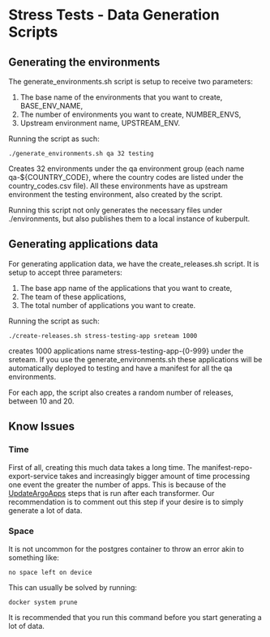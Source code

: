 # Stress Tests - Data Generation Scripts

## Generating the environments

The generate_environments.sh script is setup to receive two parameters:

1. The base name of the environments that you want to create, BASE_ENV_NAME,
2. The number of environments you want to create, NUMBER_ENVS,
3. Upstream environment name, UPSTREAM_ENV.

Running the script as such:
```shell
./generate_environments.sh qa 32 testing
```
Creates 32 environments under the qa environment group (each name qa-${COUNTRY_CODE}, where 
the country codes are listed under the country_codes.csv file). All these environments have as upstream
environment the testing environment, also created by the script.

Running this script not only generates the necessary files under ./environments, but also publishes them to a 
local instance of kuberpult.


## Generating applications data

For generating application data, we have the create_releases.sh script. It is setup to accept three parameters:
1. The base app name of the applications that you want to create,
2. The team of these applications,
3. The total number of applications you want to create.

Running the script as such:
```shell
./create-releases.sh stress-testing-app sreteam 1000
```
creates 1000 applications name stress-testing-app-{0-999} under the sreteam. If you use the generate_environments.sh 
these applications will be automatically deployed to testing and have a manifest for all the qa environments.

For each app, the script also creates a random number of releases, between 10 and 20.


## Know Issues

### Time

First of all, creating this much data takes a long time. The manifest-repo-export-service takes and increasingly 
bigger amount of time processing one event the greater the number of apps. This is because of the [UpdateArgoApps](https://github.com/freiheit-com/kuberpult/blob/127d6ec37801b0c420688847f0c0ee113459eb77/services/manifest-repo-export-service/pkg/repository/repository.go#L700) steps 
that is run after each transformer. Our recommendation is to comment out this step if your desire is to simply generate
a lot of data.

### Space 

It is not uncommon for the postgres container to throw an error akin to something like:
```
no space left on device
```

This can usually be solved by running:
```shell
docker system prune
```
It is recommended that you run this command before you start generating a lot of data.



